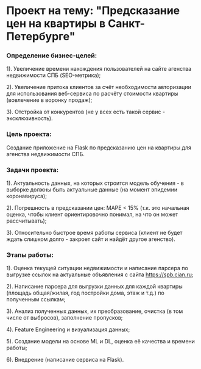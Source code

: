 # Проект на тему: "Предсказание цен на квартиры в Санкт-Петербурге"

### Определение бизнес-целей:
1). Увеличение времени нахождения пользователей на сайте агенства недвижимости СПБ (SEO-метрика);

2). Увеличение притока клиентов за счёт необходимости авторизации для использования веб-сервиса по расчёту стоимости квартиры (вовлечение в воронку продаж);

3). Отстройка от конкурентов (не у всех есть такой сервис - эксклюзивность).

### Цель проекта:
Создание приложение на Flask по предсказанию цен на квартиры для агенства недвижимости СПБ.

### Задачи проекта:
1). Актуальность данных, на которых строится модель обучения - в выборке должны быть актуальные данные (на момент эпидемии коронавируса);

2). Погрешность в предсказании цен: MAPE < 15% (т.к. это начальная оценка, чтобы клиент ориентировочно понимал, на что он может рассчитывать);

3). Относительно быстрое время работы сервиса (клиент не будет ждать слишком долго - закроет сайт и найдёт другое агенство). 

### Этапы работы:
1). Оценка текущей ситуации недвижимости и написание парсера по выгрузке ссылок на актуальные объявления с сайта https://spb.cian.ru;

2). Написание парсера для выгрузки данных для каждой квартиры (площадь общая/жилая, год постройки дома, этаж и т.д.) по полученным ссылкам;

3). Анализ полученных данных, их преобразование, очистка (в том числе от выбросов), заполнение пропусков;

4). Feature Engineering и визуализация данных;

5). Создание модели на основе ML и DL, оценка её качества и времени работы;

6). Внедрение (написание сервиса на Flask).
